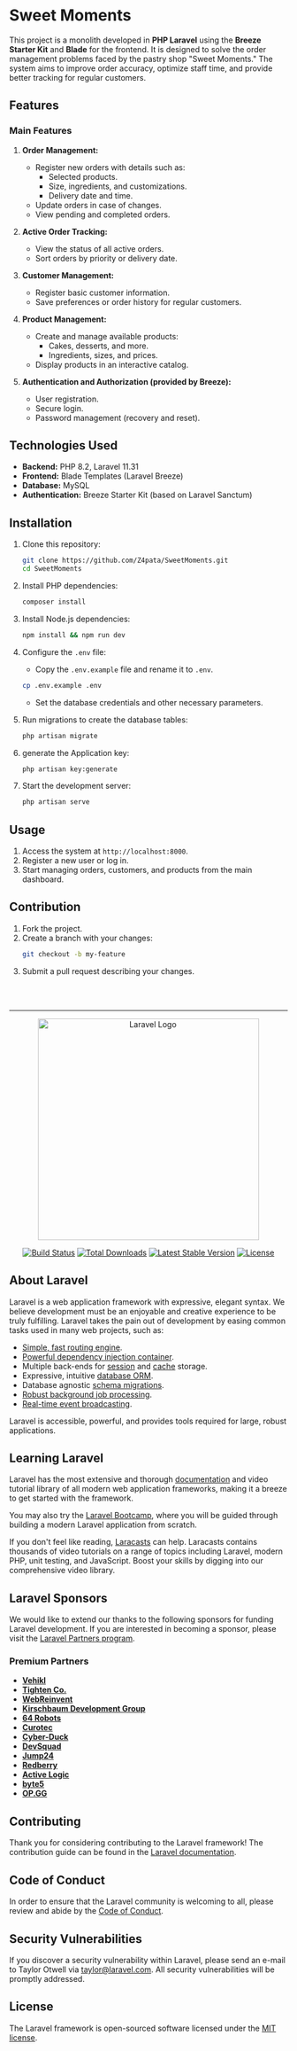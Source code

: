 
<h1 style="justify-content=center align-items=center">Sweet Moments</h1>

This project is a monolith developed in **PHP Laravel** using the **Breeze Starter Kit** and **Blade** for the frontend. It is designed to solve the order management problems faced by the pastry shop "Sweet Moments." The system aims to improve order accuracy, optimize staff time, and provide better tracking for regular customers.

## Features

### Main Features
1. **Order Management:**
   - Register new orders with details such as:
     - Selected products.
     - Size, ingredients, and customizations.
     - Delivery date and time.
   - Update orders in case of changes.
   - View pending and completed orders.
   
2. **Active Order Tracking:**
   - View the status of all active orders.
   - Sort orders by priority or delivery date.

3. **Customer Management:**
   - Register basic customer information.
   - Save preferences or order history for regular customers.

4. **Product Management:**
   - Create and manage available products:
     - Cakes, desserts, and more.
     - Ingredients, sizes, and prices.
   - Display products in an interactive catalog.

5. **Authentication and Authorization (provided by Breeze):**
   - User registration.
   - Secure login.
   - Password management (recovery and reset).

## Technologies Used
- **Backend:** PHP 8.2, Laravel 11.31
- **Frontend:** Blade Templates (Laravel Breeze)
- **Database:** MySQL
- **Authentication:** Breeze Starter Kit (based on Laravel Sanctum)

## Installation

1. Clone this repository:
   ```bash
   git clone https://github.com/Z4pata/SweetMoments.git
   cd SweetMoments
   ```

2. Install PHP dependencies:
   ```bash
   composer install
   ```

3. Install Node.js dependencies:
   ```bash
   npm install && npm run dev
   ```

4. Configure the `.env` file:
   - Copy the `.env.example` file and rename it to `.env`.
   
   ```bash
   cp .env.example .env
   ```

   - Set the database credentials and other necessary parameters.

5. Run migrations to create the database tables:
   ```bash
   php artisan migrate
   ```

6. generate the Application key:
   ```bash
   php artisan key:generate
   ```

7. Start the development server:
   ```bash
   php artisan serve
   ```

## Usage
1. Access the system at `http://localhost:8000`.
2. Register a new user or log in.
3. Start managing orders, customers, and products from the main dashboard.

## Contribution
1. Fork the project.
2. Create a branch with your changes:
   ```bash
   git checkout -b my-feature
   ```
3. Submit a pull request describing your changes.

<br>
<br>
<hr>


<p align="center"><a href="https://laravel.com" target="_blank"><img src="https://raw.githubusercontent.com/laravel/art/master/logo-lockup/5%20SVG/2%20CMYK/1%20Full%20Color/laravel-logolockup-cmyk-red.svg" width="400" alt="Laravel Logo"></a></p>

<p align="center">
<a href="https://github.com/laravel/framework/actions"><img src="https://github.com/laravel/framework/workflows/tests/badge.svg" alt="Build Status"></a>
<a href="https://packagist.org/packages/laravel/framework"><img src="https://img.shields.io/packagist/dt/laravel/framework" alt="Total Downloads"></a>
<a href="https://packagist.org/packages/laravel/framework"><img src="https://img.shields.io/packagist/v/laravel/framework" alt="Latest Stable Version"></a>
<a href="https://packagist.org/packages/laravel/framework"><img src="https://img.shields.io/packagist/l/laravel/framework" alt="License"></a>
</p>

## About Laravel

Laravel is a web application framework with expressive, elegant syntax. We believe development must be an enjoyable and creative experience to be truly fulfilling. Laravel takes the pain out of development by easing common tasks used in many web projects, such as:

- [Simple, fast routing engine](https://laravel.com/docs/routing).
- [Powerful dependency injection container](https://laravel.com/docs/container).
- Multiple back-ends for [session](https://laravel.com/docs/session) and [cache](https://laravel.com/docs/cache) storage.
- Expressive, intuitive [database ORM](https://laravel.com/docs/eloquent).
- Database agnostic [schema migrations](https://laravel.com/docs/migrations).
- [Robust background job processing](https://laravel.com/docs/queues).
- [Real-time event broadcasting](https://laravel.com/docs/broadcasting).

Laravel is accessible, powerful, and provides tools required for large, robust applications.

## Learning Laravel

Laravel has the most extensive and thorough [documentation](https://laravel.com/docs) and video tutorial library of all modern web application frameworks, making it a breeze to get started with the framework.

You may also try the [Laravel Bootcamp](https://bootcamp.laravel.com), where you will be guided through building a modern Laravel application from scratch.

If you don't feel like reading, [Laracasts](https://laracasts.com) can help. Laracasts contains thousands of video tutorials on a range of topics including Laravel, modern PHP, unit testing, and JavaScript. Boost your skills by digging into our comprehensive video library.

## Laravel Sponsors

We would like to extend our thanks to the following sponsors for funding Laravel development. If you are interested in becoming a sponsor, please visit the [Laravel Partners program](https://partners.laravel.com).

### Premium Partners

- **[Vehikl](https://vehikl.com/)**
- **[Tighten Co.](https://tighten.co)**
- **[WebReinvent](https://webreinvent.com/)**
- **[Kirschbaum Development Group](https://kirschbaumdevelopment.com)**
- **[64 Robots](https://64robots.com)**
- **[Curotec](https://www.curotec.com/services/technologies/laravel/)**
- **[Cyber-Duck](https://cyber-duck.co.uk)**
- **[DevSquad](https://devsquad.com/hire-laravel-developers)**
- **[Jump24](https://jump24.co.uk)**
- **[Redberry](https://redberry.international/laravel/)**
- **[Active Logic](https://activelogic.com)**
- **[byte5](https://byte5.de)**
- **[OP.GG](https://op.gg)**

## Contributing

Thank you for considering contributing to the Laravel framework! The contribution guide can be found in the [Laravel documentation](https://laravel.com/docs/contributions).

## Code of Conduct

In order to ensure that the Laravel community is welcoming to all, please review and abide by the [Code of Conduct](https://laravel.com/docs/contributions#code-of-conduct).

## Security Vulnerabilities

If you discover a security vulnerability within Laravel, please send an e-mail to Taylor Otwell via [taylor@laravel.com](mailto:taylor@laravel.com). All security vulnerabilities will be promptly addressed.

## License

The Laravel framework is open-sourced software licensed under the [MIT license](https://opensource.org/licenses/MIT).
